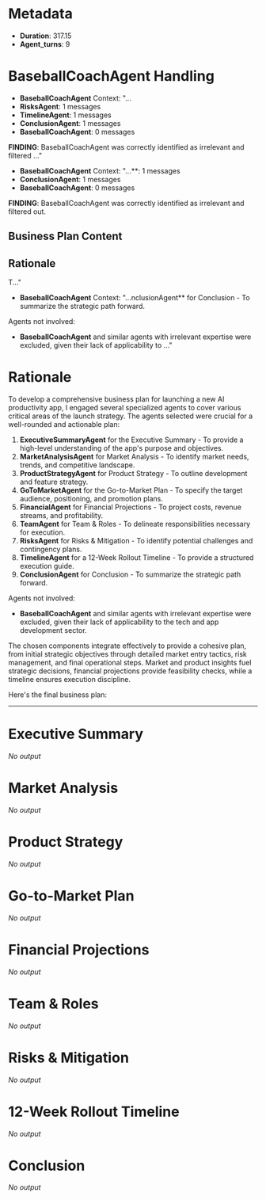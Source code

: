 # Metadata

- **Duration**: 317.15
- **Agent_turns**: 9


# BaseballCoachAgent Handling

- **BaseballCoachAgent**
  Context: "...
- **RisksAgent**: 1 messages
- **TimelineAgent**: 1 messages
- **ConclusionAgent**: 1 messages
- **BaseballCoachAgent**: 0 messages

**FINDING**: BaseballCoachAgent was correctly identified as irrelevant and filtered ..."

- **BaseballCoachAgent**
  Context: "...**: 1 messages
- **ConclusionAgent**: 1 messages
- **BaseballCoachAgent**: 0 messages

**FINDING**: BaseballCoachAgent was correctly identified as irrelevant and filtered out.

## Business Plan Content

## Rationale

T..."

- **BaseballCoachAgent**
  Context: "...nclusionAgent** for Conclusion - To summarize the strategic path forward.

Agents not involved:
- **BaseballCoachAgent** and similar agents with irrelevant expertise were excluded, given their lack of applicability to ..."

# Rationale

To develop a comprehensive business plan for launching a new AI productivity app, I engaged several specialized agents to cover various critical areas of the launch strategy. The agents selected were crucial for a well-rounded and actionable plan:

1. **ExecutiveSummaryAgent** for the Executive Summary - To provide a high-level understanding of the app's purpose and objectives.
2. **MarketAnalysisAgent** for Market Analysis - To identify market needs, trends, and competitive landscape.
3. **ProductStrategyAgent** for Product Strategy - To outline development and feature strategy.
4. **GoToMarketAgent** for the Go-to-Market Plan - To specify the target audience, positioning, and promotion plans.
5. **FinancialAgent** for Financial Projections - To project costs, revenue streams, and profitability.
6. **TeamAgent** for Team & Roles - To delineate responsibilities necessary for execution.
7. **RisksAgent** for Risks & Mitigation - To identify potential challenges and contingency plans.
8. **TimelineAgent** for a 12-Week Rollout Timeline - To provide a structured execution guide.
9. **ConclusionAgent** for Conclusion - To summarize the strategic path forward.

Agents not involved:
- **BaseballCoachAgent** and similar agents with irrelevant expertise were excluded, given their lack of applicability to the tech and app development sector.

The chosen components integrate effectively to provide a cohesive plan, from initial strategic objectives through detailed market entry tactics, risk management, and final operational steps. Market and product insights fuel strategic decisions, financial projections provide feasibility checks, while a timeline ensures execution discipline.

Here's the final business plan:

---

# Executive Summary

_No output_

# Market Analysis

_No output_

# Product Strategy

_No output_

# Go-to-Market Plan

_No output_

# Financial Projections

_No output_

# Team & Roles

_No output_

# Risks & Mitigation

_No output_

# 12-Week Rollout Timeline

_No output_

# Conclusion

_No output_

